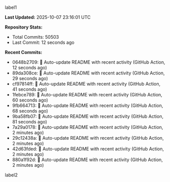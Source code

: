 
label1 
<!-- ACTIVITY_START -->
**Last Updated:** 2025-10-07 23:16:01 UTC

**Repository Stats:**
- Total Commits: 50503
- Last Commit: 12 seconds ago

**Recent Commits:**
- 0648b2709: 🤖 Auto-update README with recent activity (GitHub Action, 12 seconds ago)
- 89da308ce: 🤖 Auto-update README with recent activity (GitHub Action, 29 seconds ago)
- cf97814ff: 🤖 Auto-update README with recent activity (GitHub Action, 41 seconds ago)
- 1febce789: 🤖 Auto-update README with recent activity (GitHub Action, 60 seconds ago)
- 9fb664713: 🤖 Auto-update README with recent activity (GitHub Action, 68 seconds ago)
- 9ba58fb07: 🤖 Auto-update README with recent activity (GitHub Action, 81 seconds ago)
- 7a29a0178: 🤖 Auto-update README with recent activity (GitHub Action, 2 minutes ago)
- 29c12438a: 🤖 Auto-update README with recent activity (GitHub Action, 2 minutes ago)
- 42d63fded: 🤖 Auto-update README with recent activity (GitHub Action, 2 minutes ago)
- 880a1f92d: 🤖 Auto-update README with recent activity (GitHub Action, 2 minutes ago)
<!-- ACTIVITY_END -->

label2
